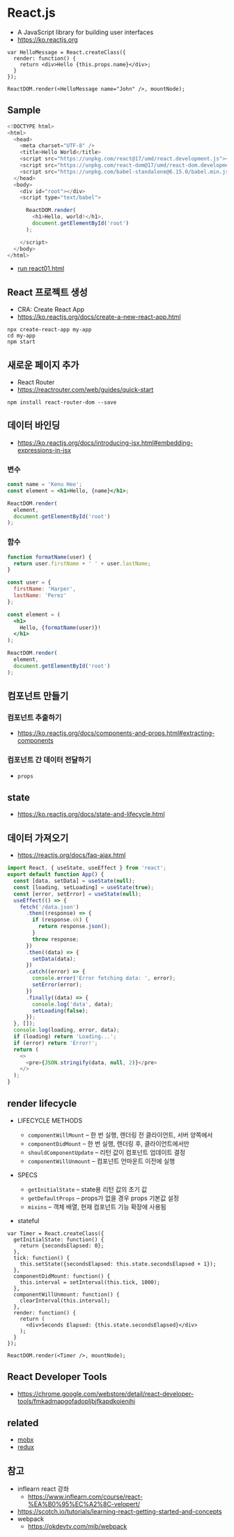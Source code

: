 # React.js
* A JavaScript library for building user interfaces
* https://ko.reactjs.org

```
var HelloMessage = React.createClass({
  render: function() {
    return <div>Hello {this.props.name}</div>;
  }
});

ReactDOM.render(<HelloMessage name="John" />, mountNode);
```

## Sample
```javascript
<!DOCTYPE html>
<html>
  <head>
    <meta charset="UTF-8" />
    <title>Hello World</title>
    <script src="https://unpkg.com/react@17/umd/react.development.js"></script>
    <script src="https://unpkg.com/react-dom@17/umd/react-dom.development.js"></script>
    <script src="https://unpkg.com/babel-standalone@6.15.0/babel.min.js"></script>
  </head>
  <body>
    <div id="root"></div>
    <script type="text/babel">

      ReactDOM.render(
        <h1>Hello, world!</h1>,
        document.getElementById('root')
      );

    </script>
  </body>
</html>
```
* [run react01.html](/md/react/react01.html)

## React 프로젝트 생성
* CRA: Create React App
* https://ko.reactjs.org/docs/create-a-new-react-app.html

```
npx create-react-app my-app
cd my-app
npm start
```

## 새로운 페이지 추가
* React Router
* https://reactrouter.com/web/guides/quick-start

```
npm install react-router-dom --save
```

## 데이터 바인딩
* https://ko.reactjs.org/docs/introducing-jsx.html#embedding-expressions-in-jsx

### 변수
```jsx
const name = 'Kenu Heo';
const element = <h1>Hello, {name}</h1>;

ReactDOM.render(
  element,
  document.getElementById('root')
);
```

### 함수
```jsx
function formatName(user) {
  return user.firstName + ' ' + user.lastName;
}

const user = {
  firstName: 'Harper',
  lastName: 'Perez'
};

const element = (
  <h1>
    Hello, {formatName(user)}!
  </h1>
);

ReactDOM.render(
  element,
  document.getElementById('root')
);
```

## 컴포넌트 만들기

### 컴포넌트 추출하기
* https://ko.reactjs.org/docs/components-and-props.html#extracting-components

### 컴포넌트 간 데이터 전달하기
* `props`
## state
* https://ko.reactjs.org/docs/state-and-lifecycle.html

## 데이터 가져오기
* https://reactjs.org/docs/faq-ajax.html
```js
import React, { useState, useEffect } from 'react';
export default function App() {
  const [data, setData] = useState(null);
  const [loading, setLoading] = useState(true);
  const [error, setError] = useState(null);
  useEffect(() => {
    fetch('/data.json')
      .then((response) => {
        if (response.ok) {
          return response.json();
        }
        throw response;
      })
      .then((data) => {
        setData(data);
      })
      .catch((error) => {
        console.error('Error fetching data: ', error);
        setError(error);
      })
      .finally((data) => {
        console.log('data', data);
        setLoading(false);
      });
  }, []);
  console.log(loading, error, data);
  if (loading) return 'Loading...';
  if (error) return 'Error!';
  return (
    <>
      <pre>{JSON.stringify(data, null, 2)}</pre>
    </>
  );
}
```


## render lifecycle
* LIFECYCLE METHODS
  * `componentWillMount` – 한 번 실행, 렌더링 전 클라이언트, 서버 양쪽에서
  * `componentDidMount` – 한 번 실행, 렌더링 후, 클라이언트에서만
  * `shouldComponentUpdate` – 리턴 값이 컴포넌트 업데이트 결정
  * `componentWillUnmount` – 컴포넌트 언마운트 이전에 실행

* SPECS
  * `getInitialState` – state용 리턴 값의 초기 값
  * `getDefaultProps` – props가 없을 경우 props 기본값 설정
  * `mixins` – 객체 배열, 현재 컴포넌트 기능 확장에 사용됨

* stateful

```
var Timer = React.createClass({
  getInitialState: function() {
    return {secondsElapsed: 0};
  },
  tick: function() {
    this.setState({secondsElapsed: this.state.secondsElapsed + 1});
  },
  componentDidMount: function() {
    this.interval = setInterval(this.tick, 1000);
  },
  componentWillUnmount: function() {
    clearInterval(this.interval);
  },
  render: function() {
    return (
      <div>Seconds Elapsed: {this.state.secondsElapsed}</div>
    );
  }
});

ReactDOM.render(<Timer />, mountNode);
```

## React Developer Tools
* https://chrome.google.com/webstore/detail/react-developer-tools/fmkadmapgofadopljbjfkapdkoienihi

## related
* [mobx](/mib/react/mobx)
* [redux](/mib/react/redux)

## 참고
* inflearn react 강좌
  * https://www.inflearn.com/course/react-%EA%B0%95%EC%A2%8C-velopert/
* https://scotch.io/tutorials/learning-react-getting-started-and-concepts
* webpack
  * https://okdevtv.com/mib/webpack
